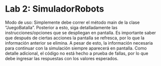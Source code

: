 # Lab 2: SimuladorRobots
Modo de uso:
Simplemente debe correr el método main de la clase “JuegoBatalla”. Posterior a esto, siga detalladamente las instrucciones/opciones que se despliegan en pantalla. Es importante saber que después de ciertas acciones la pantalla se refresca, por lo que la información anterior se elimina. A pesar de esto, la información necesaria para continuar con la simulación siempre aparecerá en pantalla. Como detalle adicional, el código no está hecho a prueba de fallas, por lo que debe ingresar las respuestas con los valores esperados.
